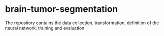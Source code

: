 # brain-tumor-segmentation
The repository contains the data collection, transformation, definition of the neural network, training and evaluation.
